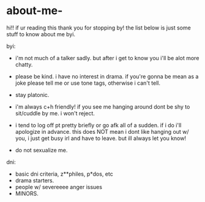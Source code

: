 # about-me-

hi!! if ur reading this thank you for stopping by! the list below is just some stuff to know about me byi.

byi:

- i'm not much of a talker sadly. but after i get to know you i'll be alot more chatty.
  
- please be kind. i have no interest in drama. if you're gonna be mean as a joke please tell me or use tone tags, otherwise i can't tell.
  
- stay platonic.
  
- i'm always c+h friendly! if you see me hanging around dont be shy to sit/cuddle by me. i won't reject.

- i tend to log off pt pretty briefly or go afk all of a sudden. if i do i'll apologize in advance. this does NOT mean i dont like hanging out w/ you, i just get busy irl and have to leave. but ill always let you know!

- do not sexualize me.

dni:
  
- basic dni criteria, z**philes, p*dos, etc
- drama starters.
- people w/ severeeee anger issues
- MINORS. 
